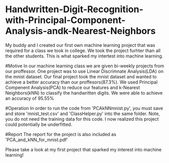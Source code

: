 # Handwritten-Digit-Recognition-with-Principal-Component-Analysis-andk-Nearest-Neighbors
My buddy and I created our first own machine learning project that was required for a class we took in college.
We took the project furhter than all the other students. This is what sparked my intertest into machine learning.

#Motive
In our machine learning  class we are given bi-weekly projects from our proffessor. One project was to use Linear Discrimnate Analysis(LDA) on the mnist dataset. 
Our final project took the mnist dataset and wanted to achieve a better accuracy than our proffesors(87.3%). We used Principal Compenent Analysis(PCA) to reduce our features and k-Nearest Neighbors(kNN) to classify the handwritten digits. We were able to achieve an accuracy of 95.55%

#Operation
In order to run the code from 'PCAkNNmnist.py', you must save and store 'mnist_test.csv' and 'ClassHelper.py' into the same folder. Note, you do not need the training data for this code. I now realized this project could potentially be underfitted. 

#Report
The report for the project is also included as 'PCA_and_kNN_for_mnist.pdf'

Please take a look at my first project that sparked my interest into machine learning! 
